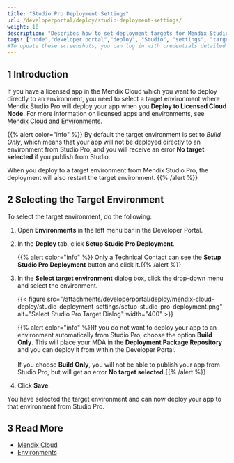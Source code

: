 ```yaml
---
title: "Studio Pro Deployment Settings"
url: /developerportal/deploy/studio-deployment-settings/
weight: 10
description: "Describes how to set deployment targets for Mendix Studio Pro."
tags: ["node","developer portal","deploy", "Studio", "settings", "target", "Mendix Studio Pro Target"]
#To update these screenshots, you can log in with credentials detailed in How to Update Screenshots Using Team Apps.
---
```


## 1 Introduction

If you have a licensed app in the Mendix Cloud which you want to deploy directly to an environment, you need to select a target environment where Mendix Studio Pro will deploy your app when you **Deploy to Licensed Cloud Node**. For more information on licensed apps and environments, see [Mendix Cloud](/developerportal/deploy/mendix-cloud-deploy/) and [Environments](/developerportal/deploy/environments/).

{{% alert color="info" %}}
By default the target environment is set to *Build Only*, which means that your app will not be deployed directly to an environment from Studio Pro, and you will receive an error **No target selected** if you publish from Studio.

When you deploy to a target environment from Mendix Studio Pro, the deployment will also restart the target environment.
{{% /alert %}}

## 2 Selecting the Target Environment 

To select the target environment, do the following:

1. Open **Environments** in the left menu bar in the Developer Portal.

2. <a id="target"></a>In the **Deploy** tab, click **Setup Studio Pro Deployment**.

    {{% alert color="info" %}} Only a [Technical Contact](/developerportal/collaborate/app-roles/#technical-contact) can see the **Setup Studio Pro Deployment** button and click it.{{% /alert %}}

3. In the **Select target environment** dialog box, click the drop-down menu and select the environment.

    {{< figure src="/attachments/developerportal/deploy/mendix-cloud-deploy/studio-deployment-settings/setup-studio-pro-deployment.png" alt="Select Studio Pro Target Dialog"   width="400"  >}}

    {{% alert color="info" %}}If you do not want to deploy your app to an environment automatically from Studio Pro, choose the option **Build Only**. This will place your MDA in the **Deployment Package Repository** and you can deploy it from within the Developer Portal.<br /><br />If you choose **Build Only**, you will not be able to publish your app from Studio Pro, but will get an error **No target selected**.{{% /alert %}}

4. Click **Save**.

You have selected the target environment and can now deploy your app to that environment from Studio Pro.

## 3 Read More

* [Mendix Cloud](/developerportal/deploy/mendix-cloud-deploy/)
* [Environments](/developerportal/deploy/environments/)
